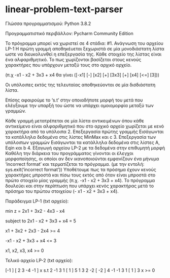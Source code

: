 # linear-problem-text-parser

Γλώσσα προγραμματισμού: Python 3.8.2

Προγραμματιστικό περιβάλλον: Pycharm Community Edition

Το πρόγραμμα μπορεί να χωριστεί σε 4 στάδια:
#1. Ανάγνωση του αρχείου LP-1
Η πρώτη γραμμή αποθηκέυεται ξεχωριστά σε μία μονοδιάστατη λίστα ωστε να διευκολυνθεί η επεξεργασία της. Κάθε στοιχείο της λίστας είναι ένα αλφαριθμητικό. Το πως χωρίζονται βασίζεται στους κενούς χαρακτήρες που υπάρχουν μεταξύ τους στο αρχικό αρχείο.

(π.χ -x1 - x2 + 3x3 + x4 θα γίνει ([-x1] [-] [x2] [+] [3x3] [+] [x4] [<=] [3]))

Οι υπόλοιπες εκτός της τελευταίας αποθηκεύονται σε μία δισδιάστατη λίστα.

Επίσης αφαιρούμε το ‘s.t’ στην οποιαδήποτε μορφή του μετά που ελέγξουμε την υπαρξή του ώστε να υπάρχει ομοιομορφία μεταξύ των γραμμών.

Κάθε γραμμή μετατρέπεται σε μία λίστα αντικειμένων όπου κάθε αντικείμενο είναι αλφαριθμητικό που στο αρχικό αρχείο χωρίζεται με κενό χαρακτήρα από τα υπόλοιπα
2. Επεξεργασία πρώτης γραμμής
Εισάγωνται τα κατάλληλα δεδομένα στις λίστες MinMax και c
3. Επεξεργασία των υπόλοιπων γραμμών
Εισάγωνται τα κατάλληλα δεδομένα στις λίστες A, Eqin και b
4. Εξαγωγή αρχείου LP-2 με τα δεδομένα στην επιθυμητή μορφή
Καθόλη την διάρκεια του προγράμματος γίνονται οι έλεγχοι μορφοποίησης, οι οποίοι αν δεν ικανοποιούνται εμφανίζουν ένα μήνυμα ‘incorrect format’ και τερματίζεται το πρόγραμμα. 
(με την εντολή: sys.exit(‘incorrect format’))
Υποθέτουμε πως τα πρόσημα έχουν κενούς χαρακτήρες μπροστά και πίσω τους εκτός από όταν είναι μπροστά στο πρώτο στοιχείο μίας γραμμής (π.χ. -x1 - x2 + 3x3 + x4). Το πρόγραμμα δουλεύει και στην περίπτωση που υπάρχει κενός χαρακτήρας μετά το πρόσημο του πρώτου στοιχείου
(- x1 - x2 + 3x3 + x4).



Παράδειγμα LP-1 (txt αρχείο):

min z = 2x1 + 3x2 - 4x3 - x4

subject to 2x1 - x2  + 3x3 + x4 = 5

x1  + 3x2 + 2x3 - 2x4 >= 4

-x1 - x2 + 3x3 + x4 <= 3

x1, x2, x3, x4 >= 0

Τελικό αρχείο LP-2 (txt αρχείο):

[-1 ]  [  2  3  -4  -1  ]  x 
s.t        2  -1  3  1  [ 1 ]   5
           1  3  2  -2  [ -2 ]   4
           -1  -1  3  1  [ 1 ]   3
            x  >=  0
